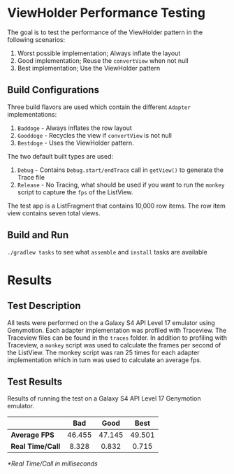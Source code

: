 ViewHolder Performance Testing
==============================

The goal is to test the performance of the ViewHolder pattern in the following scenarios: 
 1. Worst possible implementation; Always inflate the layout
 2. Good implementation; Reuse the `convertView` when not null
 3. Best implementation; Use the ViewHolder pattern

## Build Configurations ##
Three build flavors are used which contain the different `Adapter` implementations:
 1. `Baddoge` - Always inflates the row layout
 2. `Gooddoge` - Recycles the view if `convertView` is not null
 3. `Bestdoge` - Uses the ViewHolder pattern. 

The two default built types are used:
 1. `Debug` - Contains `Debug.start/endTrace` call in `getView()` to generate the Trace file
 2. `Release` - No Tracing, what should be used if you want to run the `monkey` script to capture the `fps` of the ListView.

The test app is a ListFragment that contains 10,000 row items. The row item view
contains seven total views.

## Build and Run ##
`./gradlew tasks` to see what `assemble` and `install` tasks are available

Results
=======

## Test Description ##
All tests were performed on the a Galaxy S4 API Level 17 emulator using Genymotion.
Each adapter implementation was profiled with Traceview. The Traceview files
can be found in the `traces` folder. In addition to profiling with Traceview, a
`monkey` script was used to calculate the frames per second of the ListView. The
monkey script was ran 25 times for each adapter implementation which in turn was
used to calculate an average fps.

## Test Results ##
Results of running the test on a Galaxy S4 API Level 17 Genymotion emulator.

|                    | Bad    | Good   | Best   |
| ----------------   |:------:|:------:|:------:|
| **Average FPS**    | 46.455 | 47.145 | 49.501 |
| **Real Time/Call** | 8.328  | 0.832  | 0.715  |
_*Real Time/Call in milliseconds_

